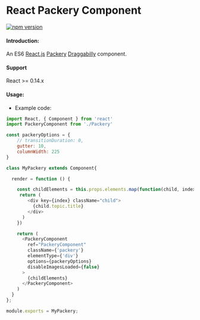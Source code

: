 React Packery Component
=======================

[![npm version](https://badge.fury.io/js/react-packery-component.svg)](http://badge.fury.io/js/react-packery-component)

#### Introduction:
An ES6 [React.js](https://facebook.github.io/react/) [Packery](http://packery.metafizzy.co/) [Draggabilly](http://draggabilly.desandro.com/)  component. 

#### Support
React >= 0.14.x

#### Usage:

* Example code:

```js
import React, { Component } from 'react'
import PackeryComponent from './Packery'

const packeryOptions = {
    // transitionDuration: 0,
    gutter: 10,
    columnWidth: 225
}

class MyPackery extends Component{

  render = function () {

    const childElements = this.props.elements.map(function(child, index){
     return (
        <div key={index} className="child">
          {child.topic.title}
        </div>
      )
    })

    return (
      <PackeryComponent
        ref="PackeryComponent"
        className={'packery'}
        elementType={'div'}
        options={packeryOptions}
        disableImagesLoaded={false}
      >
        {childElements}
      </PackeryComponent>
    )
  }
};

module.exports = MyPackery;


```
